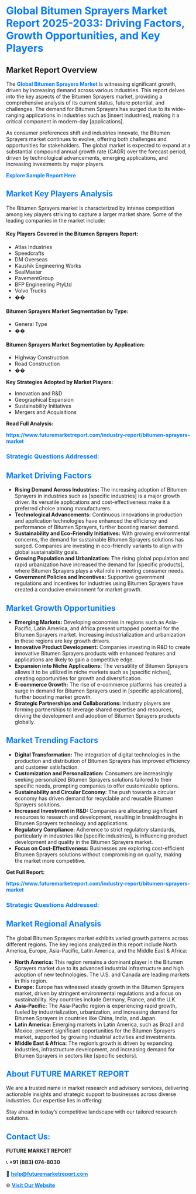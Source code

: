 <h1 style="color: #007BFF;">Global Bitumen Sprayers Market Report 2025-2033: Driving Factors, Growth Opportunities, and Key Players</h1>

<section id="overview">
<h2>Market Report Overview</h2>
<p>The <a href="https://www.futuremarketreport.com/industry-report/bitumen-sprayers-market" style="color: #007BFF; text-decoration: none;"><strong>Global Bitumen Sprayers Market</strong></a> is witnessing significant growth, driven by increasing demand across various industries. This report delves into the key aspects of the Bitumen Sprayers market, providing a comprehensive analysis of its current status, future potential, and challenges. The demand for Bitumen Sprayers has surged due to its wide-ranging applications in industries such as [insert industries], making it a critical component in modern-day [applications].</p>
<p>As consumer preferences shift and industries innovate, the Bitumen Sprayers market continues to evolve, offering both challenges and opportunities for stakeholders. The global market is expected to expand at a substantial compound annual growth rate (CAGR) over the forecast period, driven by technological advancements, emerging applications, and increasing investments by major players.</p>
</section>

<section id="overview">
<p><a href="https://www.futuremarketreport.com/request-sample/reportId=117249" style="color: #007BFF; text-decoration: none;"><strong>Explore Sample Report Here</strong></a></p>
</section>

<section id="key-players">
<h2 style="color: #007BFF;">Market Key Players Analysis</h2>
<p>The Bitumen Sprayers market is characterized by intense competition among key players striving to capture a larger market share. Some of the leading companies in the market include:</p>
<h4>Key Players Covered in the Bitumen Sprayers Report:</h4>
<ul><li>Atlas Industries</li><li>Speedcrafts</li><li>DM Overseas</li><li>Kaushik Engineering Works</li><li>SealMaster</li><li>PavementGroup</li><li>BFP Engineering PtyLtd</li><li>Volvo Trucks</li><li>��</li></ul>
<h4>Bitumen Sprayers Market Segmentation by Type:</h4>
<ul><li>General Type</li><li>��</li></ul>

<h4>Bitumen Sprayers Market Segmentation by Application:</h4>
<ul><li>Highway Construction</li><li>Road Construction</li><li>��</li></ul>
<p><strong>Key Strategies Adopted by Market Players:</strong></p>
<ul>
<li>Innovation and R&D</li>
<li>Geographical Expansion</li>
<li>Sustainability Initiatives</li>
<li>Mergers and Acquisitions</li>
</ul>
</section>

<section>
<p><strong>Read Full Analysis: </strong></p><a href="https://www.futuremarketreport.com/industry-report/bitumen-sprayers-market" style="color: #007BFF; text-decoration: none;"><strong>https://www.futuremarketreport.com/industry-report/bitumen-sprayers-market</strong></a>
<h3 style="color: #007BFF;">Strategic Questions Addressed:</h3>
</section>

<section id="driving-factors">
<h2 style="color: #007BFF;">Market Driving Factors</h2>
<ul>
<li><strong>Rising Demand Across Industries:</strong> The increasing adoption of Bitumen Sprayers in industries such as [specific industries] is a major growth driver. Its versatile applications and cost-effectiveness make it a preferred choice among manufacturers.</li>
<li><strong>Technological Advancements:</strong> Continuous innovations in production and application technologies have enhanced the efficiency and performance of Bitumen Sprayers, further boosting market demand.</li>
<li><strong>Sustainability and Eco-Friendly Initiatives:</strong> With growing environmental concerns, the demand for sustainable Bitumen Sprayers solutions has surged. Companies are investing in eco-friendly variants to align with global sustainability goals.</li>
<li><strong>Growing Population and Urbanization:</strong> The rising global population and rapid urbanization have increased the demand for [specific products], where Bitumen Sprayers plays a vital role in meeting consumer needs.</li>
<li><strong>Government Policies and Incentives:</strong> Supportive government regulations and incentives for industries using Bitumen Sprayers have created a conducive environment for market growth.</li>
</ul>
</section>

<section id="growth-opportunities">
<h2 style="color: #007BFF;">Market Growth Opportunities</h2>
<ul>
<li><strong>Emerging Markets:</strong> Developing economies in regions such as Asia-Pacific, Latin America, and Africa present untapped potential for the Bitumen Sprayers market. Increasing industrialization and urbanization in these regions are key growth drivers.</li>
<li><strong>Innovative Product Development:</strong> Companies investing in R&D to create innovative Bitumen Sprayers products with enhanced features and applications are likely to gain a competitive edge.</li>
<li><strong>Expansion into Niche Applications:</strong> The versatility of Bitumen Sprayers allows it to be utilized in niche markets such as [specific niches], creating opportunities for growth and diversification.</li>
<li><strong>E-commerce Growth:</strong> The rise of e-commerce platforms has created a surge in demand for Bitumen Sprayers used in [specific applications], further boosting market growth.</li>
<li><strong>Strategic Partnerships and Collaborations:</strong> Industry players are forming partnerships to leverage shared expertise and resources, driving the development and adoption of Bitumen Sprayers products globally.</li>
</ul>
</section>

<section id="trending-factors">
<h2 style="color: #007BFF;">Market Trending Factors</h2>
<ul>
<li><strong>Digital Transformation:</strong> The integration of digital technologies in the production and distribution of Bitumen Sprayers has improved efficiency and customer satisfaction.</li>
<li><strong>Customization and Personalization:</strong> Consumers are increasingly seeking personalized Bitumen Sprayers solutions tailored to their specific needs, prompting companies to offer customizable options.</li>
<li><strong>Sustainability and Circular Economy:</strong> The push towards a circular economy has driven demand for recyclable and reusable Bitumen Sprayers solutions.</li>
<li><strong>Increased Investment in R&D:</strong> Companies are allocating significant resources to research and development, resulting in breakthroughs in Bitumen Sprayers technology and applications.</li>
<li><strong>Regulatory Compliance:</strong> Adherence to strict regulatory standards, particularly in industries like [specific industries], is influencing product development and quality in the Bitumen Sprayers market.</li>
<li><strong>Focus on Cost-Effectiveness:</strong> Businesses are exploring cost-efficient Bitumen Sprayers solutions without compromising on quality, making the market more competitive.</li>
</ul>
</section>

<section>
<p><strong>Get Full Report: </strong></p><a href="https://www.futuremarketreport.com/industry-report/bitumen-sprayers-market" style="color: #007BFF; text-decoration: none;"><strong>https://www.futuremarketreport.com/industry-report/bitumen-sprayers-market</strong></a>
<h3 style="color: #007BFF;">Strategic Questions Addressed:</h3>
</section>


<section id="regional-analysis">
<h2 style="color: #007BFF;">Market Regional Analysis</h2>
<p>The global Bitumen Sprayers market exhibits varied growth patterns across different regions. The key regions analyzed in this report include North America, Europe, Asia-Pacific, Latin America, and the Middle East & Africa:</p>
<ul>
<li><strong>North America:</strong> This region remains a dominant player in the Bitumen Sprayers market due to its advanced industrial infrastructure and high adoption of new technologies. The U.S. and Canada are leading markets in this region.</li>
<li><strong>Europe:</strong> Europe has witnessed steady growth in the Bitumen Sprayers market, driven by stringent environmental regulations and a focus on sustainability. Key countries include Germany, France, and the U.K.</li>
<li><strong>Asia-Pacific:</strong> The Asia-Pacific region is experiencing rapid growth, fueled by industrialization, urbanization, and increasing demand for Bitumen Sprayers in countries like China, India, and Japan.</li>
<li><strong>Latin America:</strong> Emerging markets in Latin America, such as Brazil and Mexico, present significant opportunities for the Bitumen Sprayers market, supported by growing industrial activities and investments.</li>
<li><strong>Middle East & Africa:</strong> The region’s growth is driven by expanding industries, infrastructure development, and increasing demand for Bitumen Sprayers in sectors like [specific sectors].</li>
</ul>
</section>

<footer>
<h2 style="color: #007BFF;">About FUTURE MARKET REPORT</h2>
<p>We are a trusted name in market research and advisory services, delivering actionable insights and strategic support to businesses across diverse industries. Our expertise lies in offering:</p>

<p>Stay ahead in today’s competitive landscape with our tailored research solutions.</p>

<h2 style="color: #007BFF;">Contact Us:</h2>
<p><strong>FUTURE MARKET REPORT</strong></p>
<p>📞 <strong>+91 (883) 074-8030</strong></p>
<p>📧 <strong><a href="mailto:help@futuremarketreport.com" style="color: #007BFF;">help@futuremarketreport.com</a></strong></p>
<p>🌐 <strong><a href="https://www.futuremarketreport.com/" style="color: #007BFF;">Visit Our Website</a></strong></p>
</footer>